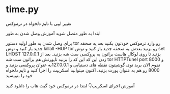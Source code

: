 # time.py
تغییر ایپی با تایم دلخواه در ترموکس

ابتدا به طور متصل شوید
آموزش وصل شدن به طور

برای وصل شدن به طور اولیه دستور tor رو وارد ترموکس خودتون بکنید بعد یه صحفه جدید باز کنید و توش killall -HUP tor رو بزنید بعدش یه صحفه جدید باز کنید و توش set LHOST 127.0.0.1 بزنید تا روی لوکال هاست براتون یه پروکسی ست شه بزنید. بعد از زدن این کد این کد را بزنید تاپورتش هم براتون ست شه tor HTTPTunel port 8000 و تموم الان برید توی گوشیتون نقطه های دستیابی و 127.0.0.1به عنوان پروکسی بزنید و 8000 رو هم به عنوان پورت بزنید.
اکنون میتوانید اسکریپت را اجرا کنید و تایم دلخواه خود را بنویسید

آموزش اجرای اسکریپ👇
ابتدا در ترموکس خود گیت هاب را دانلود کنید
